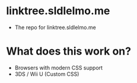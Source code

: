 # linktree.sldlelmo.me
- The repo for linktree.sldlelmo.me
# What does this work on?
- Browsers with modern CSS support
- 3DS / Wii U (Custom CSS)

